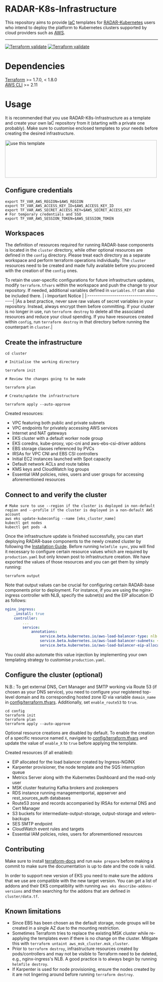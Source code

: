 # RADAR-K8s-Infrastructure

This repository aims to provide [IaC](https://en.wikipedia.org/wiki/Infrastructure_as_code) templates for [RADAR-Kubernetes](https://github.com/RADAR-base/RADAR-Kubernetes) users who intend to deploy the platform to Kubernetes clusters supported by cloud providers such as [AWS](https://aws.amazon.com/eks/).

---

[![Terraform validate](https://github.com/phidatalab/RADAR-K8s-Infrastructure/actions/workflows/cluster.yaml/badge.svg)](https://github.com/phidatalab/RADAR-K8s-Infrastructure/actions/workflows/cluster.yaml/badge.svg)
[![Terraform validate](https://github.com/phidatalab/RADAR-K8s-Infrastructure/actions/workflows/config.yaml/badge.svg)](https://github.com/phidatalab/RADAR-K8s-Infrastructure/actions/workflows/config.yaml/badge.svg)

# Dependencies

[Terraform](https://developer.hashicorp.com/terraform/downloads) >= 1.7.0, < 1.8.0<br>
[AWS CLI](https://docs.aws.amazon.com/cli/latest/userguide/getting-started-install.html) >= 2.11

# Usage

It is recommended that you use RADAR-K8s-Infrastructure as a template and create your own IaC repository from it (starting with a private one probably). Make sure to customise enclosed templates to your needs before creating the desired infrastructure.

<img src="./image/use_this_template.png" alt="use this template" width="500" height="124">

## Configure credentials

```
export TF_VAR_AWS_REGION=$AWS_REGION
export TF_VAR_AWS_ACCESS_KEY_ID=$AWS_ACCESS_KEY_ID
export TF_VAR_AWS_SECRET_ACCESS_KEY=$AWS_SECRET_ACCESS_KEY
# For temporary credentials and SSO
export TF_VAR_AWS_SESSION_TOKEN=$AWS_SESSION_TOKEN
```

## Workspaces

The definition of resources required for running RADAR-base components is located in the `cluster` directory, while other optional resources are defined in the `config` directory. Please treat each directory as a separate workspace and perform terraform operations individually. The `cluster` resources need to be created and made fully available before you proceed with the creation of the `config` ones.

To retain the user-specific configurations for future infrastructure updates, modify `terraform.tfvars` within the workspace and push the change to your repository. If needed, additional variables defined in `variables.tf` can also be included there.
| :information_source: Important Notice |
|:----------------------------------------|
|As a best practice, never save raw values of secret variables in your repository. Instead, always encrypt them before committing. If your cluster is no longer in use, run `terraform destroy` to delete all the associated resources and reduce your cloud spending. If you have resources created within `config`, run `terraform destroy` in that directory before running the counterpart in `cluster`.|

## Create the infrastructure

```
cd cluster
```

```
# Initialise the working directory

terraform init
```

```
# Review the changes going to be made

terraform plan
```

```
# Create/update the infrastructure

terraform apply --auto-approve
```

Created resources:

- VPC featuring both public and private subnets
- VPC endpoints for privately accessing AWS services
- Internet and NAT gateways
- EKS cluster with a default worker node group
- EKS coredns, kube-proxy, vpc-cni and aws-ebs-csi-driver addons
- EBS storage classes referenced by PVCs
- IRSAs for VPC CNI and EBS CSI controllers
- Initial EC2 instances launched with Spot capacity
- Default network ACLs and route tables
- KMS keys and CloudWatch log groups
- Essential IAM policies, roles, users and user groups for accessing aforementioned resources

## Connect to and verify the cluster

```
# Make sure to use --region if the cluster is deployed in non-default region and --profile if the cluster is deployed in a non-default AWS account
aws eks update-kubeconfig --name [eks_cluster_name]
kubectl get nodes
kubectl get pods -A
```

Once the infrastructure update is finished successfully, you can start deploying RADAR-base components to the newly created cluster by following the [Installation Guide](https://github.com/RADAR-base/RADAR-Kubernetes#installation). Before running `helmfile sync`, you will find it necessary to configure certain resource values which are required by `production.yaml` but only known post to infrastructure creation. We have exported the values of those resources and you can get them by simply running:

```
terraform output
```

Note that output values can be crucial for configuring certain RADAR-base components prior to deployment. For instance, if you are using the nginx-ingress controller with NLB, specify the subnet(s) and the EIP allocation ID as follows:
```yaml
nginx_ingress:
    _install: true
    controller:
        ...
        service:
            annotations:
                service.beta.kubernetes.io/aws-load-balancer-type: nlb
                service.beta.kubernetes.io/aws-load-balancer-subnets: <radar_base_vpc_public_subnets[0]>
                service.beta.kubernetes.io/aws-load-balancer-eip-allocations: <radar_base_eip_allocation_id>
```

You could also automate this value injection by implementing your own templating strategy to customise `production.yaml`.


## Configure the cluster (optional)

N.B.: To get external DNS, Cert Manager and SMTP working via Route 53 (if chosen as your DNS service), you need to configure your registered top-level domain and its corresponding hosted zone ID via variable `domain_name` in [config/terraform.tfvars](./config/terraform.tfvars). Additionally, set `enable_route53` to `true`.

```
cd config
terraform init
terraform plan
terraform apply --auto-approve
```

Optional resource creations are disabled by default. To enable the creation of a specific resource named `X`, navigate to [config/terraform.tfvars](./config/terraform.tfvars) and update the value of `enable_X` to `true` before applying the template.

Created resources (if all enabled):

- EIP allocated for the load balancer created by Ingress-NGINX
- Karpenter provisioner, the node template and the SQS interruption queue
- Metrics Server along with the Kubernetes Dashboard and the read-only user
- MSK cluster featuring Kafka brokers and zookeepers
- RDS instance running managementportal, appserver and rest_sources_auth databases
- Route53 zone and records accompanied by IRSAs for external DNS and Cert Manager
- S3 buckets for intermediate-output-storage, output-storage and velero-backups
- SES SMTP endpoint
- CloudWatch event rules and targets
- Essential IAM policies, roles, users for aforementioned resources

## Contributing

Make sure to install [terraform-docs](https://github.com/terraform-docs/terraform-docs) and run `make prepare` before making a commit to make sure the documentation is up to date and the code is valid.

In order to support new version of EKS you need to make sure the addons that we use are compatible with the new target version. You can get a list of addons and their EKS compatiblity with running `aws eks describe-addons-versions` and then searching for the addons that are defined in `cluster/data.tf`.

## Known limitations

- Since EBS has been chosen as the default storage, node groups will be created in a single AZ due to the mounting restriction.
- Sometimes Terraform tries to replace the existing MSK cluster while re-applying the templates even if there is no change on the cluster. Mitigate this with `terraform untaint aws_msk_cluster.msk_cluster`.
- Prior to `terraform destroy`, infrastructure resources created by pods/controllers and may not be visible to Terraform need to be deleted, e.g., nginx-ingress's NLB. A good practice is to always begin by running `helmfile destroy`.
- If Karpenter is used for node provisioning, ensure the nodes created by it are not lingering around before running `terraform destroy`.
